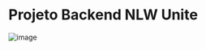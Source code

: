 # Projeto Backend NLW Unite

![image](https://github.com/gojibetters/nlw-unite-nodejs/assets/65731882/353deb92-8fd8-45e2-a3da-1c1584447980)

